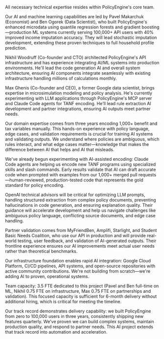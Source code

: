 All necessary technical expertise resides within PolicyEngine's core team.

Our AI and machine learning capabilities are led by Pavel Makarchuk (Economist) and Ben Ogorek (Data Scientist), who built PolicyEngine's enhanced microdata using quantile regression forests and gradient boosting—production ML systems currently serving 100,000+ API users with 40% improved income imputation accuracy. They will lead stochastic imputation development, extending these proven techniques to full household profile prediction.

Nikhil Woodruff (Co-founder and CTO) architected PolicyEngine's API infrastructure and has experience integrating AI/ML systems into production environments. He'll lead the code generation AI and overall system architecture, ensuring AI components integrate seamlessly with existing infrastructure handling millions of calculations monthly.

Max Ghenis (Co-founder and CEO), a former Google data scientist, brings expertise in microsimulation modeling and policy analysis. He's currently experimenting with LLM applications through PolicyEngine's MCP server and Claude Code agents for TANF encoding. He'll lead rule extraction AI development and partner integrations, ensuring AI outputs meet partner needs.

Our domain expertise comes from three years encoding 1,000+ benefit and tax variables manually. This hands-on experience with policy language, edge cases, and validation requirements is crucial for training AI systems and validating outputs. We understand where policies are ambiguous, which rules interact, and what edge cases matter—knowledge that makes the difference between AI that helps and AI that misleads.

We've already begun experimenting with AI-assisted encoding: Claude Code agents are helping us encode new TANF programs using specialized skills and slash commands. Early results validate that AI can draft accurate code when prompted with examples from our 1,000+ merged pull requests—human-reviewed, production-tested code that represents the gold standard for policy encoding.

OpenAI technical advisors will be critical for optimizing LLM prompts, handling structured extraction from complex policy documents, preventing hallucinations in code generation, and ensuring explanation quality. Their guidance will accelerate development and help us navigate challenges like ambiguous policy language, conflicting source documents, and edge case handling.

Partner validation comes from MyFriendBen, Amplifi, Starlight, and Student Basic Needs Coalition, who use our API in production and will provide real-world testing, user feedback, and validation of AI-generated outputs. Their frontline experience ensures our AI improvements meet actual user needs rather than theoretical benchmarks.

Our infrastructure foundation enables rapid AI integration: Google Cloud Platform, CI/CD pipelines, API systems, and open-source repositories with active community contributions. We're not building from scratch—we're adding AI to proven, operational systems.

Team capacity: 3.5 FTE dedicated to this project (Pavel and Ben full-time on ML, Nikhil 0.75 FTE on infrastructure, Max 0.75 FTE on partnerships and validation). This focused capacity is sufficient for 6-month delivery without additional hiring, which is critical for meeting the timeline.

Our track record demonstrates delivery capability: we built PolicyEngine from zero to 100,000 users in three years, consistently shipping new features quarterly. We've proven we can build complex systems, maintain production quality, and respond to partner needs. This AI project extends that track record into automation and acceleration.
